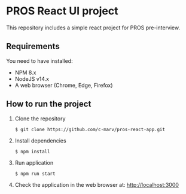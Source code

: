# PROS React UI project

This repository includes a simple react project for PROS pre-interview.

## Requirements
You need to have installed:
- NPM 8.x
- NodeJS v14.x
- A web browser (Chrome, Edge, Firefox)

## How to run the project
1. Clone the repository
    ```shell
    $ git clone https://github.com/c-marv/pros-react-app.git
    ```
2. Install dependencies
    ```shell
    $ npm install
    ```
3. Run application
    ```shell
    $ npm run start
    ```
4. Check the application in the web browser at: [http://localhost:3000](http://localhost:3000/)